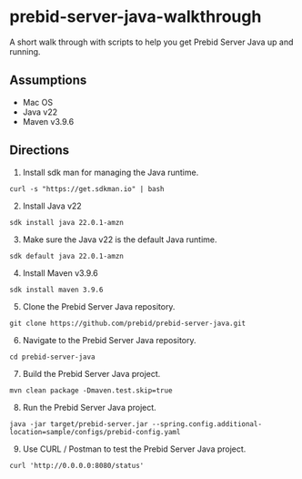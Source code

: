 # prebid-server-java-walkthrough
A short walk through with scripts to help you get Prebid Server Java up and running. 

## Assumptions

- Mac OS
- Java v22
- Maven v3.9.6



## Directions

1. Install sdk man for managing the Java runtime.

```
curl -s "https://get.sdkman.io" | bash
```

2. Install Java v22

```
sdk install java 22.0.1-amzn
```

3. Make sure the Java v22 is the default Java runtime.

```
sdk default java 22.0.1-amzn
```

4. Install Maven v3.9.6

```
sdk install maven 3.9.6
```

5. Clone the Prebid Server Java repository.

```
git clone https://github.com/prebid/prebid-server-java.git
```

6. Navigate to the Prebid Server Java repository.

``` 
cd prebid-server-java
```

7. Build the Prebid Server Java project.

```
mvn clean package -Dmaven.test.skip=true
```

8. Run the Prebid Server Java project.

```
java -jar target/prebid-server.jar --spring.config.additional-location=sample/configs/prebid-config.yaml
```

9. Use CURL / Postman to test the Prebid Server Java project.

```
curl 'http://0.0.0.0:8080/status'
```